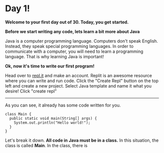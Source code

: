 # Day 1!

__**Welcome to your first day out of 30. Today, you get started.**__



**Before we start writing any code, lets learn a bit more about Java**

Java is a computer programming language. Computers don't speak English. Instead, they speak special programming languages.
In order to communicate with a computer, you will need to learn a programming language.
That is why learning Java is important!

**Ok, now it's time to write our first program!**

Head over to [repl.it](https://repl.it/) and make an account. Replit is an awesome resource where you can write and run code. Click the "Create Repl" button on the top left and create a new project.
Select Java template and name it what you desire! Click "create repl"

------------------------------------------------------------------

As you can see, it already has some code written for you.

```
class Main {
  public static void main(String[] args) {
    System.out.println("Hello world!");
  }
}
```

Let's break it down. **All code in Java must be in a class.** In this situation, the class is called **Main**. In the class, there is
